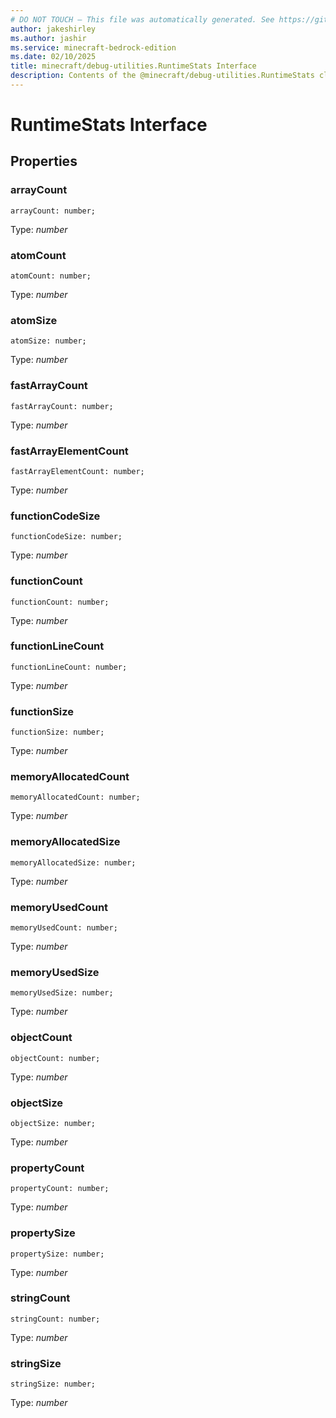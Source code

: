 ```yaml
---
# DO NOT TOUCH — This file was automatically generated. See https://github.com/mojang/minecraftapidocsgenerator to modify descriptions, examples, etc.
author: jakeshirley
ms.author: jashir
ms.service: minecraft-bedrock-edition
ms.date: 02/10/2025
title: minecraft/debug-utilities.RuntimeStats Interface
description: Contents of the @minecraft/debug-utilities.RuntimeStats class.
---
```

# RuntimeStats Interface

## Properties

### **arrayCount**
`arrayCount: number;`

Type: *number*

### **atomCount**
`atomCount: number;`

Type: *number*

### **atomSize**
`atomSize: number;`

Type: *number*

### **fastArrayCount**
`fastArrayCount: number;`

Type: *number*

### **fastArrayElementCount**
`fastArrayElementCount: number;`

Type: *number*

### **functionCodeSize**
`functionCodeSize: number;`

Type: *number*

### **functionCount**
`functionCount: number;`

Type: *number*

### **functionLineCount**
`functionLineCount: number;`

Type: *number*

### **functionSize**
`functionSize: number;`

Type: *number*

### **memoryAllocatedCount**
`memoryAllocatedCount: number;`

Type: *number*

### **memoryAllocatedSize**
`memoryAllocatedSize: number;`

Type: *number*

### **memoryUsedCount**
`memoryUsedCount: number;`

Type: *number*

### **memoryUsedSize**
`memoryUsedSize: number;`

Type: *number*

### **objectCount**
`objectCount: number;`

Type: *number*

### **objectSize**
`objectSize: number;`

Type: *number*

### **propertyCount**
`propertyCount: number;`

Type: *number*

### **propertySize**
`propertySize: number;`

Type: *number*

### **stringCount**
`stringCount: number;`

Type: *number*

### **stringSize**
`stringSize: number;`

Type: *number*
